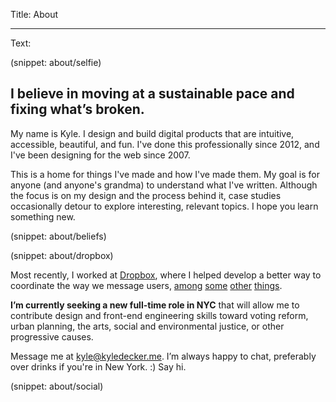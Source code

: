 Title: About

----

Text:

(snippet: about/selfie)

## I believe in moving at a sustainable pace and fixing what’s broken.

My name is Kyle. I design and build digital products that are intuitive, accessible, beautiful, and fun. I've done this professionally since 2012, and I've been designing for the web since 2007.

This is a home for things I've made and how I've made them. My goal is for anyone (and anyone's grandma) to understand what I've written. Although the focus is on my design and the process behind it, case studies occasionally detour to explore interesting, relevant topics. I hope you learn something new.

(snippet: about/beliefs)

(snippet: about/dropbox)

Most recently, I worked at [Dropbox](/work/dropbox), where I helped develop a better way to coordinate the way we message users, [among](https://dribbble.com/shots/4138623-Fit-Fill-Icon-Design-Process) [some](https://dribbble.com/shots/4309432-Design-Session-Cheat-Sheet) [other](https://dribbble.com/shots/3288748-Dropbox-Design-Book-Club) [things](https://dribbble.com/shots/3689574-Menu-Loader).

**I’m currently seeking a new full-time role in <span class="uppercase">NYC</span>** that will allow me to contribute design and front-end engineering skills toward voting reform, urban planning, the arts, social and environmental justice, or other progressive causes.

Message me at <kyle@kyledecker.me>. I’m always happy to chat, preferably over drinks if you're in New York. :) Say hi.

(snippet: about/social)
